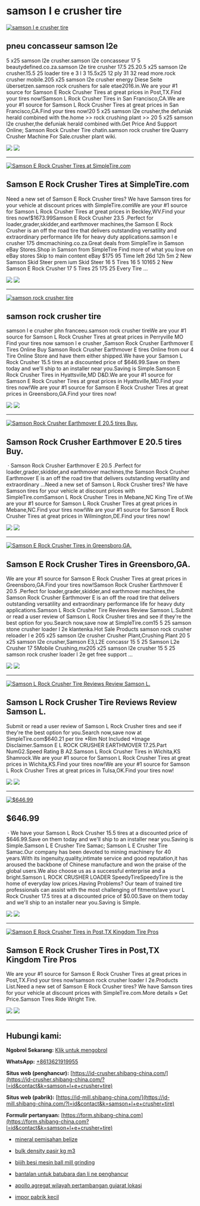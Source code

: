 # samson l e crusher tire

<a href="https://swt.shibang-china.com/?l=id&img&k=samson+l+e+crusher+tire" target="_blank">![samson l e crusher tire](http://static.shibang-china.com/all-800x300/633.jpg)</a>

## pneu concasseur samson l2e
5 x25 samson l2e crusher.samson l2e concasseur 17 5 beautydefined.co.za.samson l2e tire crusher 17.5 25.20.5 x25 samson l2e crusher.15.5 25 loader tire e 3 l 3 15.5x25 12 ply 31 32 read more.rock crusher mobile.205 x25 samson l2e crusher energy Diese Seite &#252;bersetzen.samson rock crushers for sale etae2016.in.We are your #1 source for Samson E Rock Crusher Tires at great prices in Post,TX.Find your tires now!Samson L Rock Crusher Tires in San Francisco,CA.We are your #1 source for Samson L Rock Crusher Tires at great prices in San Francisco,CA.Find your tires now!20 5 x25 samson l2e crusher,the defuniak herald combined with the.home &gt;&gt; rock crushing plant &gt;&gt; 20 5 x25 samson l2e crusher,the defuniak herald combined with.Get Price And Support Online; Samson Rock Crusher Tire chatin.samson rock crusher tire Quarry Crusher Machine For Sale.crusher plant wiki.


<a href="https://whatsapp.shibangsoft.com/WhatsApp.php" target="_blank" title="WhatsApp">![](http://static.shibang-china.com/icon/whatsapp.png)</a> <a href="https://swt.shibang-china.com/?l=id&icon&k=samson+l+e+crusher+tire" target="_blank">![](http://static.shibang-china.com/icon/chat-id.png)</a>

---

<a href="https://swt.shibang-china.com/?l=id&img&k=samson+l+e+crusher+tire" target="_blank">![Samson E Rock Crusher Tires at SimpleTire.com](http://static.shibang-china.com/all-800x300/331.jpg)</a>

## Samson E Rock Crusher Tires at SimpleTire.com
Need a new set of Samson E Rock Crusher tires? We have Samson tires for your vehicle at discount prices with SimpleTire.comWe are your #1 source for Samson L Rock Crusher Tires at great prices in Beckley,WV.Find your tires now!$1673.99Samson E Rock Crusher 23.5 .Perfect for loader,grader,skidder,and earthmover machines,the Samson E Rock Crusher is an off the road tire that delivers outstanding versatility and extraordinary performance life for heavy duty applications.samson l e crusher 175 dmcmachining.co.za.Great deals from SimpleTire in Samson eBay Stores.Shop in Samson from SimpleTire Find more of what you love on eBay stores Skip to main content eBay $175 95 Time left 26d 12h 5m 2 New Samson Skid Steer prem ium Skid Steer 16 5 Tires 16 5 10165 2 New Samson E Rock Crusher 17 5 Tires 25 175 25 Every Tire …


<a href="https://whatsapp.shibangsoft.com/WhatsApp.php" target="_blank" title="WhatsApp">![](http://static.shibang-china.com/icon/whatsapp.png)</a> <a href="https://swt.shibang-china.com/?l=id&icon&k=samson+l+e+crusher+tire" target="_blank">![](http://static.shibang-china.com/icon/chat-id.png)</a>

---

<a href="https://swt.shibang-china.com/?l=id&img&k=samson+l+e+crusher+tire" target="_blank">![samson rock crusher tire](http://static.shibang-china.com/all-800x300/1229.jpg)</a>

## samson rock crusher tire
samson l e crusher phn franceeu.samson rock crusher tireWe are your #1 source for Samson L Rock Crusher Tires at great prices in Perryville MO Find your tires now samson l e crusher ,Samson Rock Crusher Earthmover E Tires Online Buy Samson Rock Crusher Earthmover E tires Online from our 4 Tire Online Store and have them either shipped.We have your Samson L Rock Crusher 15.5 tires at a discounted price of $646.99.Save on them today and we'll ship to an installer near you.Saving is Simple.Samson E Rock Crusher Tires in Hyattsville,MD D&amp;D.We are your #1 source for Samson E Rock Crusher Tires at great prices in Hyattsville,MD.Find your tires now!We are your #1 source for Samson E Rock Crusher Tires at great prices in Greensboro,GA.Find your tires now!


<a href="https://whatsapp.shibangsoft.com/WhatsApp.php" target="_blank" title="WhatsApp">![](http://static.shibang-china.com/icon/whatsapp.png)</a> <a href="https://swt.shibang-china.com/?l=id&icon&k=samson+l+e+crusher+tire" target="_blank">![](http://static.shibang-china.com/icon/chat-id.png)</a>

---

<a href="https://swt.shibang-china.com/?l=id&img&k=samson+l+e+crusher+tire" target="_blank">![Samson Rock Crusher Earthmover E 20.5 tires Buy.](http://static.shibang-china.com/all-800x300/229.jpg)</a>

## Samson Rock Crusher Earthmover E 20.5 tires Buy.
&nbsp;&#0183;&#32;Samson Rock Crusher Earthmover E 20.5 .Perfect for loader,grader,skidder,and earthmover machines,the Samson Rock Crusher Earthmover E is an off the road tire that delivers outstanding versatility and extraordinary …Need a new set of Samson L Rock Crusher tires? We have Samson tires for your vehicle at discount prices with SimpleTire.comSamson L Rock Crusher Tires in Mebane,NC King Tire of.We are your #1 source for Samson L Rock Crusher Tires at great prices in Mebane,NC.Find your tires now!We are your #1 source for Samson E Rock Crusher Tires at great prices in Wilmington,DE.Find your tires now!


<a href="https://whatsapp.shibangsoft.com/WhatsApp.php" target="_blank" title="WhatsApp">![](http://static.shibang-china.com/icon/whatsapp.png)</a> <a href="https://swt.shibang-china.com/?l=id&icon&k=samson+l+e+crusher+tire" target="_blank">![](http://static.shibang-china.com/icon/chat-id.png)</a>

---

<a href="https://swt.shibang-china.com/?l=id&img&k=samson+l+e+crusher+tire" target="_blank">![Samson E Rock Crusher Tires in Greensboro,GA.](http://static.shibang-china.com/all-800x300/419.jpg)</a>

## Samson E Rock Crusher Tires in Greensboro,GA.
We are your #1 source for Samson E Rock Crusher Tires at great prices in Greensboro,GA.Find your tires now!Samson Rock Crusher Earthmover E 20.5 .Perfect for loader,grader,skidder,and earthmover machines,the Samson Rock Crusher Earthmover E is an off the road tire that delivers outstanding versatility and extraordinary performance life for heavy duty applications.Samson L Rock Crusher Tire Reviews Review Samson L.Submit or read a user review of Samson L Rock Crusher tires and see if they're the best option for you.Search now,save now at SimpleTire.com15 5 25 samson stone crusher loader l 2e klantenka.Hot Sale Products samson rock crusher reloader l e 205 x25 samson l2e crusher Crusher Plant,Crushing Plant 20 5 x25 samson l2e crusher,Samson E3,L2E concassr 15 5 25 Samson L2e Crusher 17 5Mobile Crushing,mx205 x25 samson l2e crusher 15 5 25 samson rock crusher loader l 2e get free support …


<a href="https://whatsapp.shibangsoft.com/WhatsApp.php" target="_blank" title="WhatsApp">![](http://static.shibang-china.com/icon/whatsapp.png)</a> <a href="https://swt.shibang-china.com/?l=id&icon&k=samson+l+e+crusher+tire" target="_blank">![](http://static.shibang-china.com/icon/chat-id.png)</a>

---

<a href="https://swt.shibang-china.com/?l=id&img&k=samson+l+e+crusher+tire" target="_blank">![Samson L Rock Crusher Tire Reviews Review Samson L.](http://static.shibang-china.com/all-800x300/1467.jpg)</a>

## Samson L Rock Crusher Tire Reviews Review Samson L.
Submit or read a user review of Samson L Rock Crusher tires and see if they're the best option for you.Search now,save now at SimpleTire.com$640.21 per tire *Rim Not Included *Image Disclaimer.Samson E L ROCK CRUSHER EARTHMOVER 17.25.Part NumG2.Speed Rating B A2.Samson L Rock Crusher Tires in Wichita,KS Shamrock.We are your #1 source for Samson L Rock Crusher Tires at great prices in Wichita,KS.Find your tires now!We are your #1 source for Samson L Rock Crusher Tires at great prices in Tulsa,OK.Find your tires now!


<a href="https://whatsapp.shibangsoft.com/WhatsApp.php" target="_blank" title="WhatsApp">![](http://static.shibang-china.com/icon/whatsapp.png)</a> <a href="https://swt.shibang-china.com/?l=id&icon&k=samson+l+e+crusher+tire" target="_blank">![](http://static.shibang-china.com/icon/chat-id.png)</a>

---

<a href="https://swt.shibang-china.com/?l=id&img&k=samson+l+e+crusher+tire" target="_blank">![$646.99](http://static.shibang-china.com/all-800x300/334.jpg)</a>

## $646.99
&nbsp;&#0183;&#32;We have your Samson L Rock Crusher 15.5 tires at a discounted price of $646.99.Save on them today and we'll ship to an installer near you.Saving is Simple.Samson L E Crusher Tire Samac; Samson L E Crusher Tire Samac.Our company has been devoted to mining machinery for 40 years.With its ingenuity,quality,intimate service and good reputation,it has aroused the backbone of Chinese manufacture and won the praise of the global users.We also choose us as a successful enterprise and a bright.Samson L ROCK CRUSHER LOADER SpeedyTireSpeedyTire is the home of everyday low prices.Having Problems? Our team of trained tire professionals can assist with the most challenging of fitments!ave your L Rock Crusher 17.5 tires at a discounted price of $0.00.Save on them today and we'll ship to an installer near you.Saving is Simple.


<a href="https://whatsapp.shibangsoft.com/WhatsApp.php" target="_blank" title="WhatsApp">![](http://static.shibang-china.com/icon/whatsapp.png)</a> <a href="https://swt.shibang-china.com/?l=id&icon&k=samson+l+e+crusher+tire" target="_blank">![](http://static.shibang-china.com/icon/chat-id.png)</a>

---

<a href="https://swt.shibang-china.com/?l=id&img&k=samson+l+e+crusher+tire" target="_blank">![Samson E Rock Crusher Tires in Post,TX Kingdom Tire Pros](http://static.shibang-china.com/all-800x300/1233.jpg)</a>

## Samson E Rock Crusher Tires in Post,TX Kingdom Tire Pros
We are your #1 source for Samson E Rock Crusher Tires at great prices in Post,TX.Find your tires now!samson rock crusher loader l 2e.Products List.Need a new set of Samson E Rock Crusher tires? We have Samson tires for your vehicle at discount prices with SimpleTire.com.More details &#187; Get Price.Samson Tires Ride Wright Tire.

<a href="https://whatsapp.shibangsoft.com/WhatsApp.php" target="_blank" title="WhatsApp">![](http://static.shibang-china.com/icon/whatsapp.png)</a> <a href="https://swt.shibang-china.com/?l=id&icon&k=samson+l+e+crusher+tire" target="_blank">![](http://static.shibang-china.com/icon/chat-id.png)</a>

---
## Hubungi kami:

**Ngobrol Sekarang:** [Klik untuk mengobrol](https://swt.shibang-china.com?l=id&contact&k=samson+l+e+crusher+tire)

**WhatsApp:**  [+8613621919955](https://whatsapp.shibangsoft.com/WhatsApp.php)

**Situs web (penghancur):** [https://id-crusher.shibang-china.com/](https://id-crusher.shibang-china.com/?l=id&contact&k=samson+l+e+crusher+tire)

**Situs web (pabrik):** [https://id-mill.shibang-china.com/](https://id-mill.shibang-china.com/?l=id&contact&k=samson+l+e+crusher+tire)

**Formulir pertanyaan:** [https://form.shibang-china.com](https://form.shibang-china.com?l=id&contact&k=samson+l+e+crusher+tire)

* [mineral pemisahan belize](../44/mineral%20pemisahan%20belize.md)

* [bulk density pasir kg m3](../41/bulk%20density%20pasir%20kg%20m3.md)

* [bijih besi mesin ball mill grinding](../44/bijih%20besi%20mesin%20ball%20mill%20grinding.md)

* [bantalan untuk batubara dan li ne penghancur](../43/bantalan%20untuk%20batubara%20dan%20li%20ne%20penghancur.md)

* [apollo agregat wilayah pertambangan gujarat lokasi](../42/apollo%20agregat%20wilayah%20pertambangan%20gujarat%20lokasi.md)

* [impor pabrik kecil](../48/impor%20pabrik%20kecil.md)